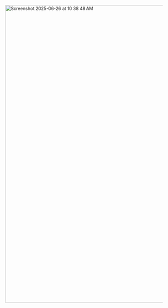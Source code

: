 <img width="949" alt="Screenshot 2025-06-26 at 10 38 48 AM" src="https://github.com/user-attachments/assets/7176e701-acdf-4d11-952a-b98732dd02ef" />

